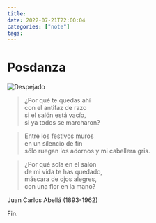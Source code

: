 ```yaml
---
title:  
date: 2022-07-21T22:00:04 
categories: ["note"] 
tags: 
---
```


# Posdanza

![Despejado](https://i.imgur.com/RVPDART.jpeg "El rayo laser más potente del")

>¿Por qué te quedas ahí \
>con el antifaz de razo \
>si el salón está vacío, \
>si ya todos se marcharon? 

>Entre los festivos muros \
>en un silencio de fin \
>sólo ruegan los adornos
>y mi cabellera gris. 

>¿Por qué sola en el salón \
>de mi vida te has quedado, \
>máscara de ojos alegres, \
>con una flor en la mano? 


Juan Carlos Abellá (1893-1962)


 Fin.